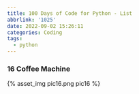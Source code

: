 ```yaml
---
title: 100 Days of Code for Python - List
abbrlink: '1025'
date: 2022-09-02 15:26:11
categories: Coding
tags:
  - python
---
```


### 16 Coffee Machine
<div style="width:500px">
	{% asset_img pic16.png pic16 %}
</div>

<!--more-->